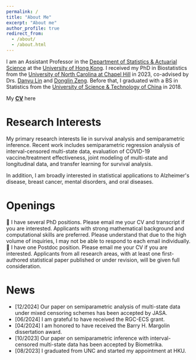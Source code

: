 ```yaml
---
permalink: /
title: "About Me"
excerpt: "About me"
author_profile: true
redirect_from: 
  - /about/
  - /about.html
---
```


I am an Assistant Professor in the [Department of Statistics & Actuarial Science](https://saasweb.hku.hk/) at the [University of Hong Kong](https://www.hku.hk/). I received my PhD in Biostatistics from the [University of North Carolina at Chapel Hill](https://sph.unc.edu/bios/biostatistics/) in 2023, co-advised by Drs. [Danyu Lin](https://sph.unc.edu/adv_profile/danyu-lin-phd/) and [Donglin Zeng](https://sph.unc.edu/adv_profile/donglin-zeng-phd/). Before that, I graduated with a BS in Statistics from the [University of Science & Technology of China](https://sgy.ustc.edu.cn/) in 2018. 

My [**CV**](/files/CV_241016.pdf) here

Research Interests
======
My primary research interests lie in survival analysis and semiparametric inference. Recent work includes semiparametric regression analysis of interval-censored multi-state data, evaluation of COVID-19 vaccine/treatment effectiveness, joint modeling of multi-state and longitudinal data, and transfer learning for survival analysis. 

In addition, I am broadly interested in statistical applications to Alzheimer's disease, breast cancer, mental disorders, and oral diseases. 

Openings
======
<!-- To be announced. -->
🚩 I have several PhD positions. Please email me your CV and transcript if you are interested. Applicants with strong mathematical background and computational skills are preferred. Please understand that due to the high volume of inquiries, I may not be able to respond to each email individually.  
🚩 I have one Postdoc position. Please email me your CV if you are interested. Applicants from all research areas, with at least one first-authored statistical paper published or under revision, will be given full consideration. 
<!-- Please send me an email with your CV and transcript if you are interested in working with me. Please understand that due to the high volume of inquiries, I may not be able to respond to each email individually. -->
<!-- 🚩 <span style='color: red;'>Openings</span> -->
<!-- 🆕 I am seeking a highly motivated Research Assistant to join our research team, focusing on the investigation of complex chronic diseases using multi-state models. Requirements: (1) strong knowledge and experience in survival analysis, (2) proficiency in C++ and R programming, (3) excellent data analysis skills, (4) effective communication skills. Please contact me if you are interested in this opportunity!  -->

<!-- 🧑‍🎓 I have two fully funded PhD positions. We will work together on exciting problems at the interface of survival analysis, machine learning, functional/imaging data, and/or network analysis. Please drop me an email with your CV if you are interested in joining my group! -->

<!-- 🙋 Please send me an email with your CV and transcript if you are interested in working with me. Please understand that due to the high volume of inquiries, I may not be able to respond to each email individually.  -->

News
======
- [12/2024] Our paper on semiparametric analysis of multi-state data under mixed censoring schemes has been accepted by JASA.
- [06/2024] I am grateful to have received the RGC-ECS grant.
- [04/2024] I am honored to have received the Barry H. Margolin dissertation award.
- [10/2023] Our paper on semiparametric inference with interval-censored multi-state data has been accepted by Biometrika. 
- [08/2023] I graduated from UNC and started my appointment at HKU.

